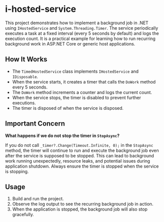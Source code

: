 # i-hosted-service

This project demonstrates how to implement a background job in .NET using `IHostedService` and `System.Threading.Timer`. The service periodically executes a task at a fixed interval (every 5 seconds by default) and logs the execution count. It is a practical example for learning how to run recurring background work in ASP.NET Core or generic host applications.

## How It Works
- The `TimedHostedService` class implements `IHostedService` and `IDisposable`.
- When the service starts, it creates a timer that calls the `DoWork` method every 5 seconds.
- The `DoWork` method increments a counter and logs the current count.
- When the service stops, the timer is disabled to prevent further executions.
- The timer is disposed of when the service is disposed.

## Important Concern
**What happens if we do not stop the timer in `StopAsync`?**

If you do not call `_timer?.Change(Timeout.Infinite, 0);` in the `StopAsync` method, the timer will continue to run and execute the background job even after the service is supposed to be stopped. This can lead to background work running unexpectedly, resource leaks, and potential issues during application shutdown. Always ensure the timer is stopped when the service is stopping.

## Usage
1. Build and run the project.
2. Observe the log output to see the recurring background job in action.
3. When the application is stopped, the background job will also stop gracefully.
